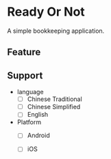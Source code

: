 # Ready Or Not

A simple bookkeeping application.

## Feature

## Support

* language
  - [ ] Chinese Traditional
  - [ ] Chinese Simplified
  - [ ] English

* Platform
  - [ ] Android
  - [ ] iOS
 